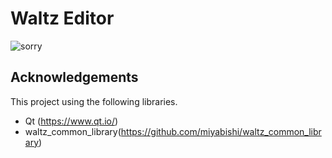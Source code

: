 # Waltz Editor
![sorry](sorry.png "SORRY!! THIS PROJECT IS UNDER DEVELOPMENT.
IT NOT WORK YET.")

## Acknowledgements
This project using the following libraries.
- Qt (https://www.qt.io/)
- waltz_common_library(https://github.com/miyabishi/waltz_common_library)
